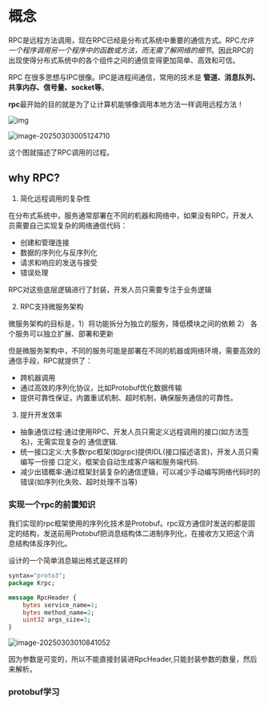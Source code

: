 # 概念

RPC是远程方法调用，现在RPC已经是分布式系统中重要的通信方式。RPC*允许一个程序调用另一个程序中的函数或方法，而无需了解网络的细节*。因此RPC的出现使得分布式系统中的各个组件之间的通信变得更加简单、高效和可信。

RPC 在很多思想与IPC很像。IPC是进程间通信，常用的技术是 **管道、消息队列、共享内存、信号量、socket等**。

**rpc**最开始的目的就是为了让计算机能够像调用本地方法一样调用远程方法！



![img](E:\githome\a44447.github.io\interview-trivia-question-master\assets\6361e5897dc6985f3898539f63b4ff4b.png)

![image-20250303005124710](E:\githome\a44447.github.io\interview-trivia-question-master\assets\image-20250303005124710.png)

这个图就描述了RPC调用的过程。



## why RPC?

1. 简化远程调用的复杂性

在分布式系统中，服务通常部署在不同的机器和网络中，如果没有RPC，开发人员需要自己实现复杂的网络通信代码：

+ 创建和管理连接
+ 数据的序列化与反序列化
+ 请求和响应的发送与接受
+ 错误处理

RPC对这些底层逻辑进行了封装，开发人员只需要专注于业务逻辑

2. RPC支持微服务架构

微服务架构的目标是，1）将功能拆分为独立的服务，降低模块之间的依赖 2） 各个服务可以独立扩展、部署和更新

但是微服务架构中，不同的服务可能是部署在不同的机器或网络环境，需要高效的通信手段，RPC就提供了：

+ 跨机器调用
+ 通过高效的序列化协议，比如Protobuf优化数据传输
+ 提供可靠性保证，内置重试机制、超时机制，确保服务通信的可靠性。

3. 提升开发效率

+ 抽象通信过程:通过使用RPC、开发人员只需定义远程调用的接口(如方法签名)，无需实现复杂的
  通信逻辑.
+ 统一接口定义:大多数rpc框架(如grpc)提供IDL(接口描述语言)，开发人员只需编写一份接
  口定义，框架会自动生成客户端和服务端代码.
+ 减少出错概率:通过框架封装复杂的通信逻辑，可以减少手动编写网络代码时的错误(如序列化失败、超时处理不当等)

### 实现一个rpc的前置知识

我们实现的rpc框架使用的序列化技术是Protobuf。rpc双方通信时发送的都是固定的结构，发送前用Protobuf把消息结构体二进制序列化，在接收方又把这个消息结构体反序列化。

设计的一个简单消息输出格式是这样的

```protobuf
syntax="proto3";
package Krpc;

message RpcHeader {
	bytes service_name=1;
	bytes method_name=2;
	uint32 args_size=3;
}
```

![image-20250303010841052](E:\githome\a44447.github.io\interview-trivia-question-master\assets\image-20250303010841052.png)

因为参数是可变的，所以不能直接封装进RpcHeader,只能封装参数的数量，然后来解析。



### protobuf学习

